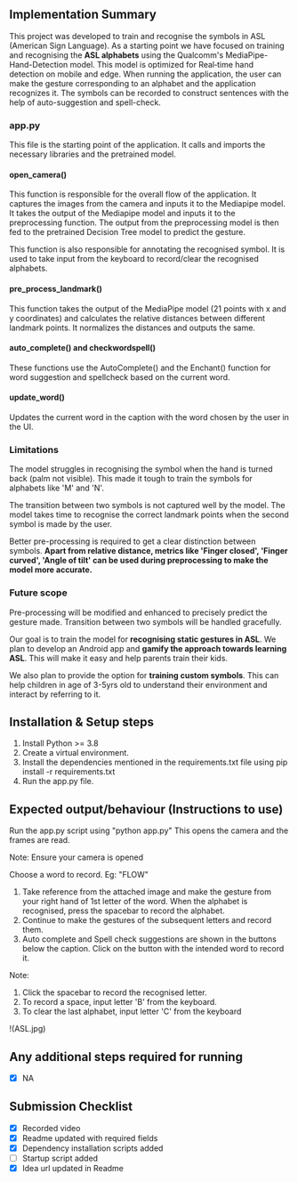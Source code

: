 ## Implementation Summary
This project was developed to train and recognise the symbols in ASL (American Sign Language). As a starting point we have focused on training and recognising the **ASL alphabets** using the Qualcomm's MediaPipe-Hand-Detection model. This model is optimized for Real‑time hand detection on mobile and edge. When running the application, the user can make the gesture corresponding to an alphabet and the application recognizes it. The symbols can be recorded to construct sentences with the help of auto-suggestion and spell-check.

### app.py
This file is the starting point of the application. It calls and imports the necessary libraries and the pretrained model. 

#### open_camera()
This function is responsible for the overall flow of the application. It captures the images from the camera and inputs it to the Mediapipe model. It takes the output of the Mediapipe model and inputs it to the preprocessing function. The output from the preprocessing model is then fed to the pretrained Decision Tree model to predict the gesture.

This function is also responsible for annotating the recognised symbol. It is used to take input from the keyboard to record/clear the recognised alphabets.

#### pre_process_landmark()
This function takes the output of the MediaPipe model (21 points with x and y coordinates) and calculates the relative distances between different landmark points. It normalizes the distances and outputs the same. 

#### auto_complete() and checkwordspell()
These functions use the AutoComplete() and the Enchant() function for word suggestion and spellcheck based on the current word.

#### update_word()
Updates the current word in the caption with the word chosen by the user in the UI. 

### Limitations
The model struggles in recognising the symbol when the hand is turned back (palm not visible). This made it tough to train the symbols for alphabets like 'M' and 'N'. 

The transition between two symbols is not captured well by the model. The model takes time to recognise the correct landmark points when the second symbol is made by the user. 

Better pre-processing is required to get a clear distinction between symbols. **Apart from relative distance, metrics like 'Finger closed', 'Finger curved', 'Angle of tilt' can be used during preprocessing to make the model more accurate.**

### Future scope
Pre-processing will be modified and enhanced to precisely predict the gesture made. Transition between two symbols will be handled gracefully. 

Our goal is to train the model for **recognising static gestures in ASL**. We plan to develop an Android app and **gamify the approach towards learning ASL**. This will make it easy and help parents train their kids.

We also plan to provide the option for **training custom symbols**. This can help children in age of 3-5yrs old to understand their environment and interact by referring to it. 

## Installation & Setup steps
<!-- 
Mention in detail how a reviewer can install and run your project. Prefereable include a script to automate the setup.
Make sure to include the pre-requisite packages/assumptions (e.g. Java, Android Studio) in detail.
-->

1) Install Python >= 3.8
2) Create a virtual environment.
3) Install the dependencies mentioned in the requirements.txt file using pip install -r requirements.txt
4) Run the app.py file. 

## Expected output/behaviour (Instructions to use)
<!-- 
Provide details of expected behaviour and output.
Mention how the reviewer can validate the prototype is doing what it is intended to.
If your prototype requires some files / data for evaluation, make sure to provide the files along with instructions on using them.
-->

Run the app.py script using "python app.py"
This opens the camera and the frames are read. 

Note: Ensure your camera is opened

Choose a word to record. Eg: "FLOW"
1) Take reference from the attached image and make the gesture from your right hand of 1st letter of the word. When the alphabet is recognised, press the spacebar to record the alphabet. 
2) Continue to make the gestures of the subsequent letters and record them. 
3) Auto complete and Spell check suggestions are shown in the buttons below the caption. Click on the button with the intended word to record it.

Note: 
1) Click the spacebar to record the recognised letter.
2) To record a space, input letter 'B' from the keyboard. 
3) To clear the last alphabet, input letter 'C' from the keyboard

!(ASL.jpg)

## Any additional steps required for running
- [x] NA
<!-- 
Mention any additional requirements here. If not, leave the NA.
-->

## Submission Checklist
- [x] Recorded video
- [x] Readme updated with required fields
- [x] Dependency installation scripts added
- [ ] Startup script added
- [x] Idea url updated in Readme
